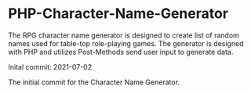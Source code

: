 # PHP-Character-Name-Generator
The RPG character name generator is designed to create list of random names used for table-top role-playing games.  The generator is designed with PHP and utilizes Post-Methods send user input to generate data.


Inital commit: 2021-07-02

The initial commit for the Character Name Generator.
